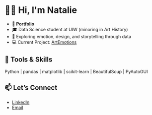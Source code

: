 # 👋🏼 Hi, I'm Natalie
- 🦋 [**Portfolio**](https://github.com/natalie-ava/portfolio)
- 🎓 Data Science student at UIW (minoring in Art History)
- 🎨 Exploring emotion, design, and storytelling through data
- 💻 Current Project: [ArtEmotions](https://github.com/natalie-ava/ArtEmotions)

## 🔧 Tools & Skills
Python | pandas | matplotlib | scikit-learn | BeautifulSoup | PyAutoGUI

## 📫 Let’s Connect
- [LinkedIn](https://www.linkedin.com/in/natalieavahuang/)
- [Email](mailto:nhuang@student.uiwtx.edu)
